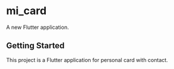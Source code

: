 # mi_card

A new Flutter application.

## Getting Started

This project is a  Flutter application for personal card with contact.

